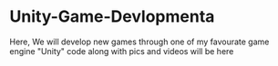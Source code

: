 # Unity-Game-Devlopmenta
Here, We will develop new games through one of my favourate game engine "Unity" code along with pics and videos will be here
